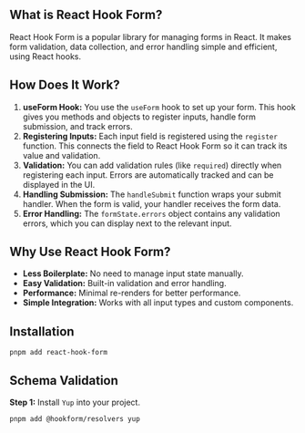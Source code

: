 ## What is React Hook Form?

React Hook Form is a popular library for managing forms in React. It makes form validation, data collection, and error handling simple and efficient, using React hooks.

## How Does It Work?

1. **useForm Hook:**
   You use the `useForm` hook to set up your form. This hook gives you methods and objects to register inputs, handle form submission, and track errors.
2. **Registering Inputs:**
   Each input field is registered using the `register` function. This connects the field to React Hook Form so it can track its value and validation.
3. **Validation:**
   You can add validation rules (like `required`) directly when registering each input. Errors are automatically tracked and can be displayed in the UI.
4. **Handling Submission:**
   The `handleSubmit` function wraps your submit handler. When the form is valid, your handler receives the form data.
5. **Error Handling:**
   The `formState.errors` object contains any validation errors, which you can display next to the relevant input.

## Why Use React Hook Form?

* **Less Boilerplate:** No need to manage input state manually.
* **Easy Validation:** Built-in validation and error handling.
* **Performance:** Minimal re-renders for better performance.
* **Simple Integration:** Works with all input types and custom components.

## Installation

```
pnpm add react-hook-form
```


## Schema Validation

**Step 1:** Install `Yup` into your project.

```
pnpm add @hookform/resolvers yup
```
